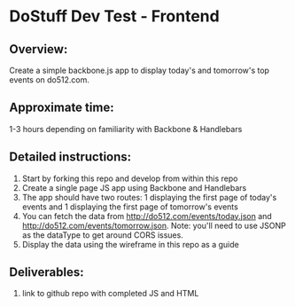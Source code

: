 DoStuff Dev Test - Frontend
===============

Overview:
-  
  Create a simple backbone.js app to display today's and tomorrow's top events on do512.com.
  
Approximate time:
-
  1-3 hours depending on familiarity with Backbone & Handlebars

Detailed instructions:
-
  1. Start by forking this repo and develop from within this repo
  2. Create a single page JS app using Backbone and Handlebars
  3. The app should have two routes: 1 displaying the first page of today's events and 1 displaying the first page of tomorrow's events
  4. You can fetch the data from http://do512.com/events/today.json and http://do512.com/events/tomorrow.json. Note: you'll need to use JSONP as the dataType to get around CORS issues.
  5. Display the data using the wireframe in this repo as a guide
    

Deliverables:
-
  1. link to github repo with completed JS and HTML